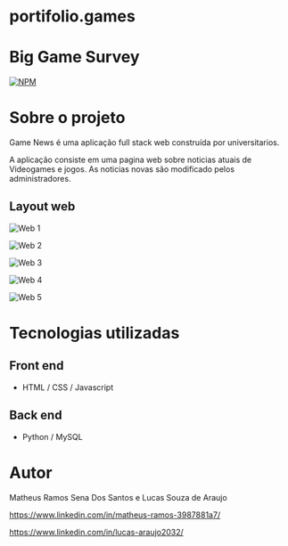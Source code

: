 # portifolio.games
# Big Game Survey 
[![NPM](https://img.shields.io/npm/l/react)](https://github.com/matheussena27/portifolio.games/blob/main/LICENSE) 

# Sobre o projeto

Game News é uma aplicação full stack web construída por universitarios.

A aplicação consiste em uma pagina web sobre noticias atuais de Videogames e jogos. As noticias novas são modificado pelos administradores.

## Layout web
![Web 1](https://github.com/matheussena27/portifolio.games/blob/main/WEB_IMAGENS/Noticias.PNG)

![Web 2](https://github.com/matheussena27/portifolio.games/blob/main/WEB_IMAGENS/Noticias2.PNG)

![Web 3](https://github.com/matheussena27/portifolio.games/blob/main/WEB_IMAGENS/Historia_Games.PNG)

![Web 4](https://github.com/matheussena27/portifolio.games/blob/main/WEB_IMAGENS/Historia_Games_2.PNG)

![Web 5](https://github.com/matheussena27/portifolio.games/blob/main/WEB_IMAGENS/Sobre.PNG)

# Tecnologias utilizadas
## Front end
- HTML / CSS / Javascript
## Back end
- Python / MySQL

# Autor

Matheus Ramos Sena Dos Santos e Lucas Souza de Araujo

https://www.linkedin.com/in/matheus-ramos-3987881a7/

https://www.linkedin.com/in/lucas-araujo2032/
